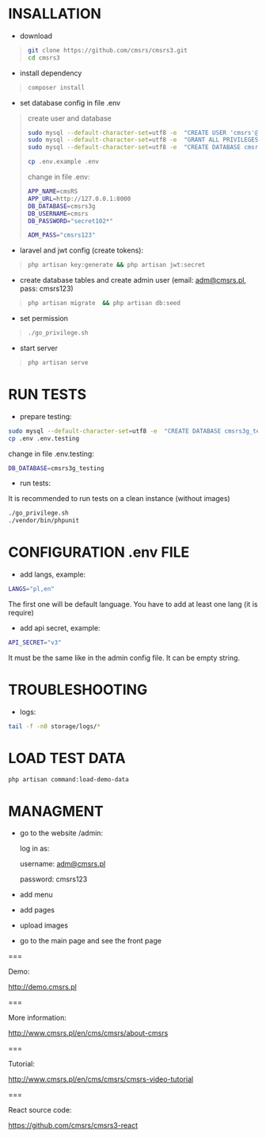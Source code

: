 # INSALLATION

* download
> 
> ```bash
> git clone https://github.com/cmsrs/cmsrs3.git
> cd cmsrs3
> ```
>
* install dependency
> 
> ```bash
> composer install
> ```
>
* set database config in file .env
> 
> create user and database
> ```bash
> sudo mysql --default-character-set=utf8 -e  "CREATE USER 'cmsrs'@'localhost' IDENTIFIED BY 'secret102*';"
> sudo mysql --default-character-set=utf8 -e  "GRANT ALL PRIVILEGES ON *.* TO 'cmsrs'@'localhost' WITH GRANT OPTION;"
> sudo mysql --default-character-set=utf8 -e  "CREATE DATABASE cmsrs3g CHARACTER SET utf8 COLLATE utf8_general_ci;"
> ```
> 
> ```bash
> cp .env.example .env
> ```
>
> change in file .env:
> 
> ```bash
> APP_NAME=cmsRS
> APP_URL=http://127.0.0.1:8000
> DB_DATABASE=cmsrs3g
> DB_USERNAME=cmsrs
> DB_PASSWORD="secret102*"
>
> ADM_PASS="cmsrs123"
> ```
>
* laravel and jwt config (create tokens):
>
> ```bash
> php artisan key:generate && php artisan jwt:secret
> ```
> 
* create database tables and create admin user (email: adm@cmsrs.pl, pass: cmsrs123) 
>
> ```bash
> php artisan migrate  && php artisan db:seed
> ```
> 
* set permission 
> 
> ```bash
> ./go_privilege.sh
> ```
> 
* start server
> 
> ```bash
> php artisan serve
> ```
> 
# RUN TESTS

* prepare testing:

```bash
sudo mysql --default-character-set=utf8 -e  "CREATE DATABASE cmsrs3g_testing CHARACTER SET utf8 COLLATE utf8_general_ci;"
cp .env .env.testing 
```
 
change in file .env.testing:

```bash
DB_DATABASE=cmsrs3g_testing
```

* run tests: 

It is recommended to run tests on a clean instance (without images)

```bash
./go_privilege.sh
./vendor/bin/phpunit
```
 
# CONFIGURATION .env FILE

* add langs, example:

```bash
LANGS="pl,en"
```

The first one will be default language.
You have to add at least one lang (it is require)

* add api secret, example:
```bash
API_SECRET="v3"
```

It must be the same like in the admin config file.
It can be empty string.


# TROUBLESHOOTING

* logs:

```bash
tail -f -n0 storage/logs/*
```


# LOAD TEST DATA 

```bash
php artisan command:load-demo-data
```

# MANAGMENT

* go to the website /admin:

    log in as:

    username: adm@cmsrs.pl

    password: cmsrs123

* add menu
    
* add pages
   
* upload images

* go to the main page and see the front page

===

Demo:

http://demo.cmsrs.pl

===

More information:

http://www.cmsrs.pl/en/cms/cmsrs/about-cmsrs

===

Tutorial:

http://www.cmsrs.pl/en/cms/cmsrs/cmsrs-video-tutorial

===

React source code:

https://github.com/cmsrs/cmsrs3-react

